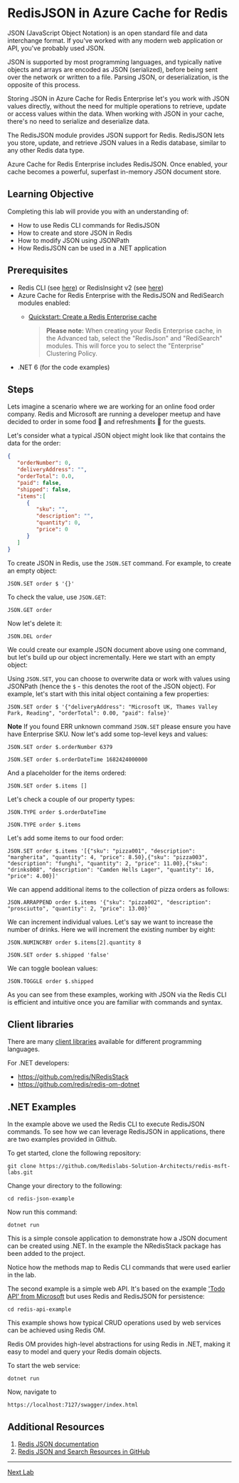 # RedisJSON in Azure Cache for Redis

JSON (JavaScript Object Notation) is an open standard file and data interchange format. If you've worked with any modern web application or API, you've probably used JSON.

JSON is supported by most programming languages, and typically native objects and arrays are encoded as JSON (serialized), before being sent over the network or written to a file. Parsing JSON, or deserialization, is the opposite of this process.

Storing JSON in Azure Cache for Redis Enterprise let's you work with JSON values directly, without the need for multiple operations to retrieve, update or access values within the data. When working with JSON in your cache, there's no need to serialize and deserialize data.

The RedisJSON module provides JSON support for Redis. RedisJSON lets you store, update, and retrieve JSON values in a Redis database, similar to any other Redis data type.

Azure Cache for Redis Enterprise includes RedisJSON. Once enabled, your cache becomes a powerful, superfast in-memory JSON document store.

## Learning Objective
Completing this lab will provide you with an understanding of:
- How to use Redis CLI commands for RedisJSON
- How to create and store JSON in Redis
- How to modify JSON using JSONPath
- How RedisJSON can be used in a .NET application

## Prerequisites
- Redis CLI (see [here](https://learn.microsoft.com/en-us/azure/azure-cache-for-redis/cache-how-to-redis-cli-tool)) or RedisInsight v2 (see [here](https://apps.microsoft.com/store/detail/redisinsight/XP8K1GHCB0F1R2))
- Azure Cache for Redis Enterprise with the RedisJSON and RediSearch modules enabled:
    - [Quickstart: Create a Redis Enterprise cache](https://learn.microsoft.com/en-us/azure/azure-cache-for-redis/quickstart-create-redis-enterprise)

        > **Please note:** When creating your Redis Enterprise cache, in the Advanced tab, select the "RedisJson" and "RediSearch" modules. This will force you to select the "Enterprise" Clustering Policy. 
- .NET 6 (for the code examples)

## Steps

Lets imagine a scenario where we are working for an online food order company. Redis and Microsoft are running a developer meetup and have decided to order in some food 🍕 and refreshments 🥤 for the guests.

Let's consider what a typical JSON object might look like that contains the data for the order:

```json
{
   "orderNumber": 0,
   "deliveryAddress": "",
   "orderTotal": 0.0,
   "paid": false,
   "shipped": false,
   "items":[
      {
         "sku": "",
         "description": "",
         "quantity": 0,
         "price": 0
      }
   ]
}
```

To create JSON in Redis, use the `JSON.SET` command. For example, to create an empty object:

```
JSON.SET order $ '{}'
```

To check the value, use ```JSON.GET```:

```
JSON.GET order
```

Now let's delete it:

```
JSON.DEL order
```

We could create our example JSON document above using one command, but let's build up our object incrementally. Here we start with an empty object:

Using `JSON.SET`, you can choose to overwrite data or work with values using JSONPath (hence the `$` - this denotes the root of the JSON object). For example, let's start with this inital object containing a few properties:

```
JSON.SET order $ '{"deliveryAddress": "Microsoft UK, Thames Valley Park, Reading", "orderTotal": 0.00, "paid": false}'
```
**Note** If you found ERR unknown command `JSON.SET` please ensure you have have Enterprise SKU.
Now let's add some top-level keys and values:

```
JSON.SET order $.orderNumber 6379
```

```
JSON.SET order $.orderDateTime 1682424000000
```

And a placeholder for the items ordered:

```
JSON.SET order $.items []
```

Let's check a couple of our property types:

```
JSON.TYPE order $.orderDateTime
```
```
JSON.TYPE order $.items
```

Let's add some items to our food order:

```
JSON.SET order $.items '[{"sku": "pizza001", "description": "margherita", "quantity": 4, "price": 8.50},{"sku": "pizza003", "description": "funghi", "quantity": 2, "price": 11.00},{"sku": "drinks008", "description": "Camden Hells Lager", "quantity": 16, "price": 4.00}]'
```

We can append additional items to the collection of pizza orders as follows:

```
JSON.ARRAPPEND order $.items '{"sku": "pizza002", "description": "prosciutto", "quantity": 2, "price": 13.00}'
```

We can increment individual values. Let's say we want to increase the number of drinks. Here we will increment the existing number by eight:

```
JSON.NUMINCRBY order $.items[2].quantity 8
```

```
JSON.SET order $.shipped 'false'
```
We can toggle boolean values:

```
JSON.TOGGLE order $.shipped
```

As you can see from these examples, working with JSON via the Redis CLI is efficient and intuitive once you are familiar with commands and syntax.

## Client libraries

There are many [client libraries](https://redis.io/docs/stack/json/clients/) available for different programming languages.

For .NET developers:

- https://github.com/redis/NRedisStack
- https://github.com/redis/redis-om-dotnet

## .NET Examples

In the example above we used the Redis CLI to execute RedisJSON commands. To see how we can leverage RedisJSON in applications, there are two examples provided in Github.

To get started, clone the following repository:

```
git clone https://github.com/Redislabs-Solution-Architects/redis-msft-labs.git
```

Change your directory to the following:

```
cd redis-json-example
```
Now run this command:

```
dotnet run
```

This is a simple console application to demonstrate how a JSON document can be created using .NET. In the example the NRedisStack package has been added to the project.

Notice how the methods map to Redis CLI commands that were used earlier in the lab. 

The second example is a simple web API. It's based on the example ['Todo API' from Microsoft](https://learn.microsoft.com/en-us/aspnet/core/tutorials/first-web-api?view=aspnetcore-7.0&tabs=visual-studio-code) but uses Redis and RedisJSON for persistence:

```
cd redis-api-example
```

This example shows how typical CRUD operations used by web services can be achieved using Redis OM.

Redis OM provides high-level abstractions for using Redis in .NET, making it easy to model and query your Redis domain objects.

To start the web service:

```
dotnet run
```

Now, navigate to 

```
https://localhost:7127/swagger/index.html
````


## Additional Resources

1. [Redis JSON documentation](https://redis.io/docs/stack/json/)
2. [Redis JSON and Search Resources in GitHub](https://github.com/Redislabs-Solution-Architects/json-search-demo)

___
[Next Lab](./06-redissearch-in-azure-cache-for-redis.md)
